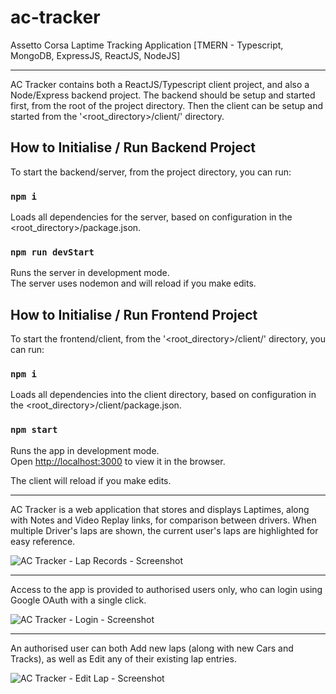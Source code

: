 # ac-tracker
Assetto Corsa Laptime Tracking Application [TMERN - Typescript, MongoDB, ExpressJS, ReactJS, NodeJS]

***

AC Tracker contains both a ReactJS/Typescript client project, and also a Node/Express backend project. The backend should be setup and started first, from the root of the project directory. Then the client can be setup and started from the '<root_directory>/client/' directory.

## How to Initialise / Run Backend Project

To start the backend/server, from the project directory, you can run:

### `npm i`

Loads all dependencies for the server, based on configuration in the <root_directory>/package.json.

### `npm run devStart`

Runs the server in development mode.<br />
The server uses nodemon and will reload if you make edits.

## How to Initialise / Run Frontend Project

To start the frontend/client, from the '<root_directory>/client/' directory, you can run:

### `npm i`

Loads all dependencies into the client directory, based on configuration in the <root_directory>/client/package.json.

### `npm start`

Runs the app in development mode.<br />
Open [http://localhost:3000](http://localhost:3000) to view it in the browser.

The client will reload if you make edits.

***

AC Tracker is a web application that stores and displays Laptimes, along with Notes and Video Replay links, for comparison between drivers. When multiple Driver's laps are shown, the current user's laps are highlighted for easy reference.

![AC Tracker - Lap Records - Screenshot](https://seren1ty-github-images.s3-ap-southeast-2.amazonaws.com/ac-tracker/ac-tracker_lap-list1.png?raw=true)

***

Access to the app is provided to authorised users only, who can login using Google OAuth with a single click.

![AC Tracker - Login - Screenshot](https://seren1ty-github-images.s3-ap-southeast-2.amazonaws.com/ac-tracker/ac-tracker_login_1.png?raw=true)

***

An authorised user can both Add new laps (along with new Cars and Tracks), as well as Edit any of their existing lap entries.

![AC Tracker - Edit Lap - Screenshot](https://seren1ty-github-images.s3-ap-southeast-2.amazonaws.com/ac-tracker/ac-tracker_lap-edit_1.png?raw=true)
